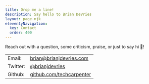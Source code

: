 ```yaml
---
title: Drop me a line!
description: Say hello to Brian DeVries
layout: page.njk
eleventyNavigation:
  key: Contact
  order: 400
---
```


Reach out with a question, some criticism, praise, or just to say hi 👋!

|  |  |
| :-- | :-- |
| Email: | [brian@brianjdevries.com](mailto:brian@brianjdevries.com?subject=Hey%20Brian!%20👋) |
| Twitter: | [@brianjdevries](https://twitter.com/brianjdevries) |
| Github: | [github.com/techcarpenter](https://github.com/techcarpenter) |
